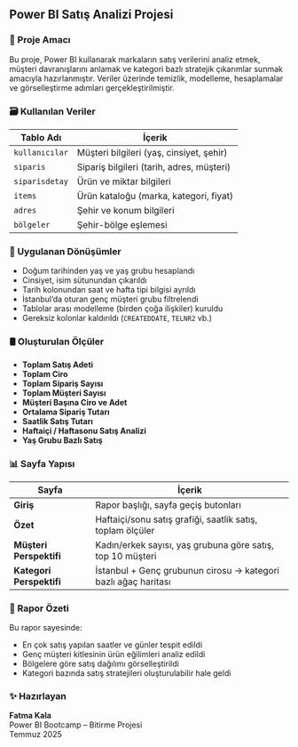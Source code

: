 

##  Power BI Satış Analizi Projesi

### 📌 Proje Amacı

Bu proje, Power BI kullanarak markaların satış verilerini analiz etmek, müşteri davranışlarını anlamak ve kategori bazlı stratejik çıkarımlar sunmak amacıyla hazırlanmıştır. Veriler üzerinde temizlik, modelleme, hesaplamalar ve görselleştirme adımları gerçekleştirilmiştir.

### 🗃️ Kullanılan Veriler

| Tablo Adı         | İçerik                                   |
|-------------------|-------------------------------------------|
| `kullanıcılar`    | Müşteri bilgileri (yaş, cinsiyet, şehir)  |
| `siparis`         | Sipariş bilgileri (tarih, adres, müşteri) |
| `siparisdetay`    | Ürün ve miktar bilgileri                  |
| `items`           | Ürün kataloğu (marka, kategori, fiyat)    |
| `adres`           | Şehir ve konum bilgileri                  |
| `bölgeler`        | Şehir-bölge eşlemesi                     |


### 🧠 Uygulanan Dönüşümler

- Doğum tarihinden yaş ve yaş grubu hesaplandı
- Cinsiyet, isim sütunundan çıkarıldı
- Tarih kolonundan saat ve hafta tipi bilgisi ayrıldı
- İstanbul’da oturan genç müşteri grubu filtrelendi
- Tablolar arası modelleme (birden çoğa ilişkiler) kuruldu
- Gereksiz kolonlar kaldırıldı (`CREATEDDATE`, `TELNR2` vb.)


### 🛢️ Oluşturulan Ölçüler

- **Toplam Satış Adeti**  
- **Toplam Ciro**  
- **Toplam Sipariş Sayısı**  
- **Toplam Müşteri Sayısı**  
- **Müşteri Başına Ciro ve Adet**  
- **Ortalama Sipariş Tutarı**  
- **Saatlik Satış Tutarı**  
- **Haftaiçi / Haftasonu Satış Analizi**  
- **Yaş Grubu Bazlı Satış**


### 📊 Sayfa Yapısı

| Sayfa | İçerik |
|-------|--------|
| **Giriş** | Rapor başlığı, sayfa geçiş butonları  |
| **Özet** | Haftaiçi/sonu satış grafiği, saatlik satış, toplam ölçüler  |
| **Müşteri Perspektifi** | Kadın/erkek sayısı, yaş grubuna göre satış, top 10 müşteri  |
| **Kategori Perspektifi** | İstanbul + Genç grubunun cirosu → kategori bazlı ağaç haritası  |


### 📌 Rapor Özeti

Bu rapor sayesinde:
- En çok satış yapılan saatler ve günler tespit edildi  
- Genç müşteri kitlesinin ürün eğilimleri analiz edildi  
- Bölgelere göre satış dağılımı görselleştirildi  
- Kategori bazında satış stratejileri oluşturulabilir hale geldi


### ✨ Hazırlayan

**Fatma Kala**  
Power BI Bootcamp – Bitirme Projesi  
Temmuz 2025






